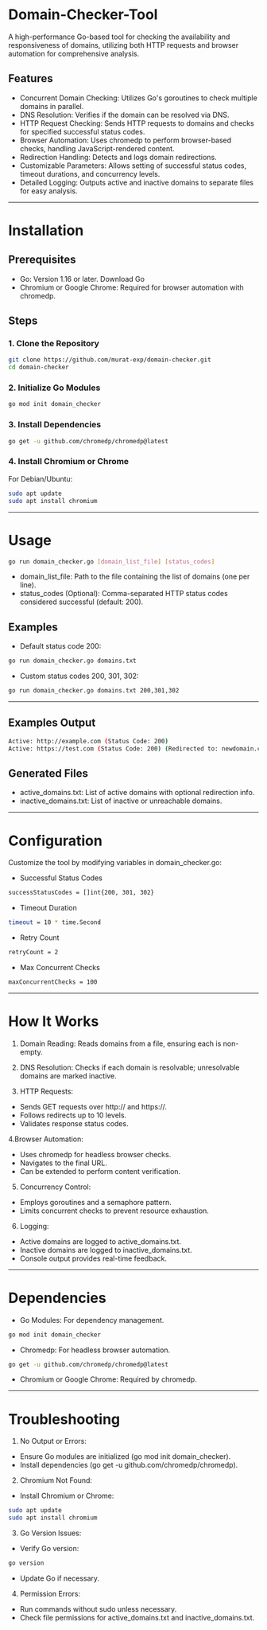 # Domain-Checker-Tool
A high-performance Go-based tool for checking the availability and responsiveness of domains, utilizing both HTTP requests and browser automation for comprehensive analysis.

## Features

- Concurrent Domain Checking: Utilizes Go's goroutines to check multiple domains in parallel.
- DNS Resolution: Verifies if the domain can be resolved via DNS.
- HTTP Request Checking: Sends HTTP requests to domains and checks for specified successful status codes.
- Browser Automation: Uses chromedp to perform browser-based checks, handling JavaScript-rendered content.
- Redirection Handling: Detects and logs domain redirections.
- Customizable Parameters: Allows setting of successful status codes, timeout durations, and concurrency levels.
- Detailed Logging: Outputs active and inactive domains to separate files for easy analysis.
---

# Installation
## Prerequisites 

- Go: Version 1.16 or later. Download Go
- Chromium or Google Chrome: Required for browser automation with chromedp.


## Steps
### 1. Clone the Repository

```bash
git clone https://github.com/murat-exp/domain-checker.git
cd domain-checker
```

### 2. Initialize Go Modules

```bash
go mod init domain_checker
```

### 3. Install Dependencies

```bash
go get -u github.com/chromedp/chromedp@latest
```

### 4. Install Chromium or Chrome

For Debian/Ubuntu:

```bash
sudo apt update
sudo apt install chromium
```

---

# Usage

```bash
go run domain_checker.go [domain_list_file] [status_codes]
```

- domain_list_file: Path to the file containing the list of domains (one per line).
- status_codes (Optional): Comma-separated HTTP status codes considered successful (default: 200).


## Examples

- Default status code 200:

```bash
go run domain_checker.go domains.txt
```

- Custom status codes 200, 301, 302:


```bash
go run domain_checker.go domains.txt 200,301,302
```

----

## Examples Output

```bash
Active: http://example.com (Status Code: 200)
Active: https://test.com (Status Code: 200) (Redirected to: newdomain.com)
```

## Generated Files

- active_domains.txt: List of active domains with optional redirection info.
- inactive_domains.txt: List of inactive or unreachable domains.


---

# Configuration

Customize the tool by modifying variables in domain_checker.go:

- Successful Status Codes

```bash
successStatusCodes = []int{200, 301, 302}
```

- Timeout Duration

```bash
timeout = 10 * time.Second
```

- Retry Count

```bash
retryCount = 2
```


- Max Concurrent Checks

```bash
maxConcurrentChecks = 100
```

---

# How It Works

1. Domain Reading: Reads domains from a file, ensuring each is non-empty.

2. DNS Resolution: Checks if each domain is resolvable; unresolvable domains are marked inactive.

3. HTTP Requests:

- Sends GET requests over http:// and https://.
- Follows redirects up to 10 levels.
- Validates response status codes.

4.Browser Automation:

- Uses chromedp for headless browser checks.
- Navigates to the final URL.
- Can be extended to perform content verification.

5. Concurrency Control:

- Employs goroutines and a semaphore pattern.
- Limits concurrent checks to prevent resource exhaustion.

6. Logging:

- Active domains are logged to active_domains.txt.
- Inactive domains are logged to inactive_domains.txt.
- Console output provides real-time feedback.

---

# Dependencies

- Go Modules: For dependency management.

```bash
go mod init domain_checker
```

- Chromedp: For headless browser automation.

```bash
go get -u github.com/chromedp/chromedp@latest
```

- Chromium or Google Chrome: Required by chromedp.


---


# Troubleshooting

1. No Output or Errors:

- Ensure Go modules are initialized (go mod init domain_checker).
- Install dependencies (go get -u github.com/chromedp/chromedp).

2. Chromium Not Found:

- Install Chromium or Chrome:

```bash
sudo apt update
sudo apt install chromium
```


3. Go Version Issues:

- Verify Go version:

```bash
go version
```
- Update Go if necessary.


4. Permission Errors:

- Run commands without sudo unless necessary.
- Check file permissions for active_domains.txt and inactive_domains.txt.











